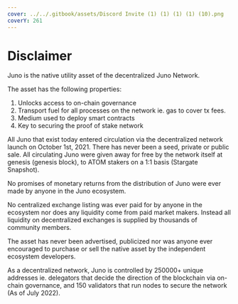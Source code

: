 ```yaml
---
cover: ../../.gitbook/assets/Discord Invite (1) (1) (1) (1) (10).png
coverY: 261
---
```


# Disclaimer

Juno is the native utility asset of the decentralized Juno Network.

The asset has the following properties:

1. Unlocks access to on-chain governance
2. Transport fuel for all processes on the network ie. gas to cover tx fees.
3. Medium used to deploy smart contracts
4. Key to securing the proof of stake network

All Juno that exist today entered circulation via the decentralized network launch on October 1st, 2021. There has never been a seed, private or public sale. All circulating Juno were given away for free by the network itself at genesis (genesis block), to ATOM stakers on a 1:1 basis (Stargate Snapshot).

No promises of monetary returns from the distribution of Juno were ever made by anyone in the Juno ecosystem.

No centralized exchange listing was ever paid for by anyone in the ecosystem nor does any liquidity come from paid market makers. Instead all liquidity on decentralized exchanges is supplied by thousands of community members.

The asset has never been advertised, publicized nor was anyone ever encouraged to purchase or sell the native asset by the independent ecosystem developers.

As a decentralized network, Juno is controlled by 250000+ unique addresses ie. delegators that decide the direction of the blockchain via on-chain governance, and 150 validators that run nodes to secure the network (As of July 2022).

